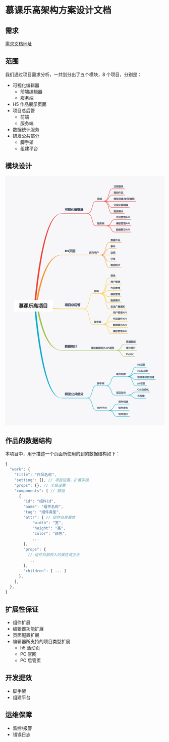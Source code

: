 # 慕课乐高架构方案设计文档

## 需求

[需求文档地址](https://www.yuque.com/books/share/af79538c-09eb-4ddd-bfb7-599816c233bf)

## 范围

我们通过项目需求分析，一共划分出了五个模块，8 个项目，分别是：

- 可视化编辑器
  - 前端编辑器
  - 服务端
- H5 作品展示页面
- 项目总后管
  - 前端
  - 服务端
- 数据统计服务
- 研发公共部分
  - 脚手架
  - 组建平台

## 模块设计

![](./images/01/项目模块图.png)

## 作品的数据结构

本项目中，用于描述一个页面所使用的到的数据结构如下：

```js
{
  "work": {
    "title": "作品名称",
    "setting": {}, // 项目设置，扩展字段
    "props": {}, // 全局设置
    "components": [ // 数组
      {
        "id": "组件id",
        "name": "组件名称",
        "tag": "组件类型",
        "attr": { // 组件自身属性
            "width": "宽",
            "height": "高",
            "color": "颜色",
            ...
        },
        "props": {
          // 组件外部传入的属性或方法
          ...
        },
        "children": [ ... ]
      },
    ],
  },
}
```

## 扩展性保证

- 组件扩展
- 编辑器功能扩展
- 页面配置扩展
- 编辑器所支持的项目类型扩展
  - h5 活动页
  - PC 官网
  - PC 后管页

## 开发提效

- 脚手架
- 组建平台

## 运维保障

- 监控/报警
- 错误日志
